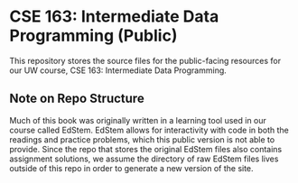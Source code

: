 # CSE 163: Intermediate Data Programming (Public)
This repository stores the source files for the public-facing resources for our UW course, CSE 163: Intermediate Data Programming. 

## Note on Repo Structure
Much of this book was originally written in a learning tool used in our course called EdStem. EdStem allows for interactivity with code in both the readings and practice problems, which this public version is not able to provide. Since the repo that stores the original EdStem files also contains assignment solutions, we assume the directory of raw EdStem files lives outside of this repo in order to generate a new version of the site.
